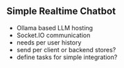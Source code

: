 ## Simple Realtime Chatbot
* Ollama based LLM hosting
* Socket.IO communication
* needs per user history
 * send per client or backend stores?
* define tasks for simple integration? 
